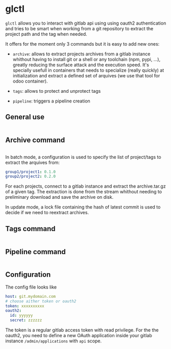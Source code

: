 # glctl

`glctl` allows you to interact with gitlab api using using oauth2 authentication and tries to
be smart when working from a git repository to extract the project path and the tag when needed.

It offers for the moment only 3 commands but it is easy to add new ones:

  - `archive`: allows to extract projects archives from a gitlab instance whithout having
    to install git or a shell or any toolchain (npm, pypi, ...), greatly reducing the surface
    attack and the execution speed. It's specially usefull in containers that needs to specialize
    (really quickly) at initialization and extract a defined set of arquives (we use that tool
    for odoo container).

  - `tags`: allows to protect and unprotect tags

  - `pipeline`: triggers a pipeline creation

## General use

```
```

## Archive command

```
```

In batch mode, a configuration is used to specify the list of project/tags to extract the
arquives from:

```yaml
group1/project1: 0.1.0
group2/project2: 0.2.0
```

For each projects, connect to a gitlab instance and extract the archive.tar.gz of a given
tag. The extraction is done from the stream whithout needing to preliminary download and save
the archive on disk.

In update mode, a lock file containing the hash of latest commit is used to decide if we need
to reextract archives.


## Tags command

```
```

## Pipeline command

```
```

## Configuration

The config file looks like

```yaml
host: git.mydomain.com
# choose aither token or oauth2
token: xxxxxxxxxx 
oauth2:
  id: yyyyyy
  secret: zzzzzz
```

The token is a regular gitlab access token with read privilege. For the the oauth2, you need to
define a new OAuth application inside your gitlab instance `/admin/applications` with `api` scope.
